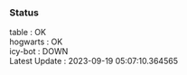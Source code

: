 ### Status


table : OK  
hogwarts : OK  
icy-bot : DOWN  
Latest Update : 2023-09-19 05:07:10.364565
